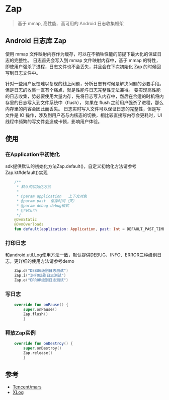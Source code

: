 # Zap

> 基于 mmap, 高性能、高可用的 Android 日志收集框架

## Android 日志库 Zap

使用 mmap 文件映射内存作为缓存，可以在不牺牲性能的前提下最大化的保证日志的完整性。
日志首先会写入到 mmap 文件映射内存中，基于 mmap 的特性，即使用户强杀了进程，日志文件也不会丢失，并且会在下次初始化 Zap 的时候回写到日志文件中。

针对一些用户反馈难以复现的线上问题，分析日志有时候是解决问题的必要手段。
但是日志的收集一直有个痛点，就是性能与日志完整性无法兼得。
要实现高性能的日志收集，势必要使用大量内存，先将日志写入内存中，然后在合适的时机将内存里的日志写入到文件系统中（flush），
如果在 flush 之前用户强杀了进程，那么内存里的内容会因此而丢失。
日志实时写入文件可以保证日志的完整性，但是写文件是 IO 操作，涉及到用户态与内核态的切换，相比较直接写内存会更耗时，UI 线程中频繁的写文件会造成卡顿，影响用户体验。

## 使用

### 在Application中初始化

sdk提供默认的初始化方法Zap.default()，自定义初始化方法请参考Zap.kt#default()实现

```kotlin
	/**
	 * 默认的初始化方法
	 *
	 * @param application   上下文对象
	 * @param past  保存时间（天）
	 * @param debug debug模式
	 * @return
	 */
	@JvmStatic
	@JvmOverloads
	fun default(application: Application, past: Int = DEFAULT_PAST_TIME, debug: Boolean = false): Boolean
```

### 打印日志

和android.util.Log使用方法一致，默认提供DEBUG、INFO、ERROR三种级别日志，更详细的使用方法请参考demo

```kotlin
    Zap.d("DEBUG级别日志测试")
    Zap.i("INFO级别日志测试")
    Zap.e("ERROR级别日志测试")
```

### 写日志

```kotlin
	override fun onPause() {
		super.onPause()
		Zap.flush()
		}
```

### 释放Zap实例

```kotlin
	override fun onDestroy() {
		super.onDestroy()
		Zap.release()
		}
```

## 参考

- [Tencent/mars](https://github.com/Tencent/mars)
- [XLog](https://github.com/elvishew/xLog)